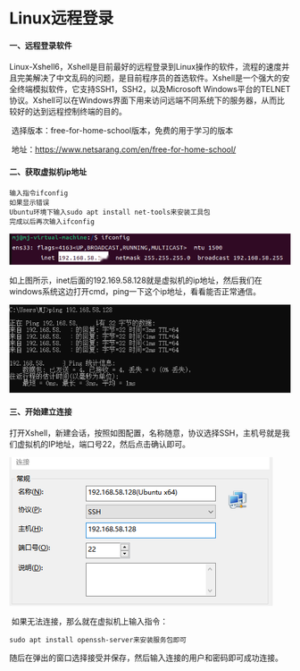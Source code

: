 # Linux远程登录



#### 一、远程登录软件

​	Linux-Xshell6，Xshell是目前最好的远程登录到Linux操作的软件，流程的速度并且完美解决了中文乱码的问题，是目前程序员的首选软件。Xshell是一个强大的安全终端模拟软件，它支持SSH1，SSH2，以及Microsoft Windows平台的TELNET协议。Xshell可以在Windows界面下用来访问远端不同系统下的服务器，从而比较好的达到远程控制终端的目的。

​	选择版本：free-for-home-school版本，免费的用于学习的版本

​	地址：https://www.netsarang.com/en/free-for-home-school/

#### 二、获取虚拟机ip地址

```
输入指令ifconfig
如果显示错误
Ubuntu环境下输入sudo apt install net-tools来安装工具包
完成以后再次输入ifconfig
```

![image-20230301205648562](.\asset\image-20230301205648562.png)

​	如上图所示，inet后面的192.169.58.128就是虚拟机的ip地址，然后我们在windows系统这边打开cmd，ping一下这个ip地址，看看能否正常通信。

![image-20230301205758756](.\asset\image-20230301205758756.png)

#### 三、开始建立连接

​	打开Xshell，新建会话，按照如图配置，名称随意，协议选择SSH，主机号就是我们虚拟机的IP地址，端口号22，然后点击确认即可。

![image-20230301210539851](.\asset\image-20230301210539851.png)

​	如果无法连接，那么就在虚拟机上输入指令：

```
sudo apt install openssh-server来安装服务包即可
```

​	随后在弹出的窗口选择接受并保存，然后输入连接的用户和密码即可成功连接。